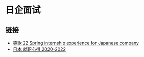 # 日企面试

## 链接
- [笑歌 22 Spring internship experience for Japanese company](https://docs.google.com/document/d/1Afa90T15NbwoLDHTc_yr6bRdjicuE9qRVjQAwMa8GuY)
- [日本 就职心得 2020-2022](https://zhuanlan.zhihu.com/p/498227867#:~:text=%E7%9A%84%E5%A4%A7%E7%8E%AF%E5%A2%83%E3%80%82-,%E6%97%A5%E4%BC%81%E9%9D%A2%E8%AF%95%E7%9A%84%E4%BA%BA%E7%94%9F%E4%B8%89%E9%97%AE,-%E6%88%91%E5%90%8E%E6%9C%9F%E6%B1%82%E8%81%8C)
